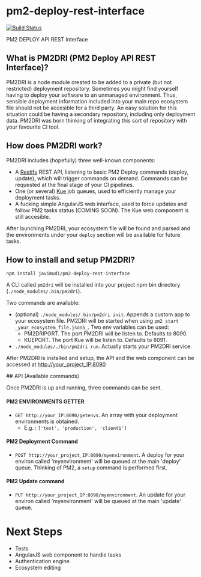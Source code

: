 # pm2-deploy-rest-interface
[![Build Status](https://api.travis-ci.org/javimudi/pm2-deploy-rest-interface.png?branch=master)](https://travis-ci.org/javimudi/pm2-deploy-rest-interface)

PM2 DEPLOY API REST Interface

## What is PM2DRI (PM2 Deploy API REST Interface)?

PM2DRI is a node module created to be added to a private (but not restricted) deployment repository. Sometimes you might find yourself having to deploy your software to an unmanaged environment. Thus, sensible deployment information included into your main repo ecosystem file should not be accesible for a third party. An easy solution for this situation could be having a secondary repository, including only deployment data. PM2DRI was born thinking of integrating this sort of repository with your favourite CI tool.

## How does PM2DRI work?

PM2DRI includes (hopefully) three well-known components:
* A [Restify](http://restify.com) REST API, listening to basic PM2 Deploy commands (deploy, update), which will trigger commands on demand. Commands can be requested at the final stage of your CI pipelines.
* One (or several) [Kue](http://automattic.github.io/kue/) job queues, used to efficiently manage your deployment tasks.
* A fucking simple AngularJS web interface, used to force updates and follow PM2 tasks status (COMING SOON). The Kue web component is still accesible.

After launching PM2DRI, your ecosystem file will be found and parsed and the environments under your `deploy` section will be available for future tasks.

## How to install and setup PM2DRI?

```
npm install javimudi/pm2-deploy-rest-interface
```

A CLI called `pm2dri` will be installed into your project npm bin directory (`./node_modules/.bin/pm2dri`).

Two commands are available:

* (optional) `./node_modules/.bin/pm2dri init`. Appends a custom app to your ecosystem file. PM2DRI will be started when using `pm2 start _your_ecosystem_file.json5_`. Two env variables can be used:
	* PM2DRIPORT. The port PM2DRI will be listen to. Defaults to 8090.
	* KUEPORT. The port Kue will be listen to. Defaults to 8091.
* `./node_modules/./bin/pm2dri run`. Actually starts your PM2DRI service.

After PM2DRI is installed and setup, the API and the web component can be accessed at [http://your_project_IP:8090](http://127.0.0.1:8090)


## API (Available commands)

Once PM2DRI is up and running, three commands can be sent.

#### PM2 ENVIRONMENTS GETTER
* `GET http://your_IP:8090/getenvs`. An array with your deployment environments is obtained.
	* E.g. : `['test', 'production', 'client1']`

#### PM2 Deployment Command
* `POST http://your_project_IP:8090/myenvironment`. A deploy for your environ called 'myenvironment' will be queued at the main 'deploy' queue. Thinking of PM2, a `setup` command is performed first.

#### PM2 Update command
* `PUT http://your_project_IP:8090/myenvironment`. An update for your environ called 'myenvironment' will be queued at the main 'update' queue.


# Next Steps

* Tests	
* AngularJS web component to handle tasks
* Authentication engine
* Ecosystem editing

